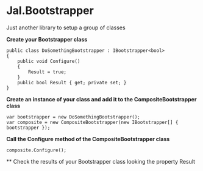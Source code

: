 # Jal.Bootstrapper
Just another library to setup a group of classes

**Create your Bootstrapper class**

    public class DoSomethingBootstrapper : IBootstrapper<bool>
    {
        public void Configure()
        {
            Result = true;
        }
        public bool Result { get; private set; }
    }
	
**Create an instance of your class and add it to the CompositeBootstrapper class**

	var bootstrapper = new DoSomethingBootstrapper();
	var composite = new CompositeBootstrapper(new IBootstrapper[] { bootstrapper });
	
**Call the Configure method of the CompositeBootstrapper class**

	composite.Configure();
	
** Check the results of your Bootstrapper class looking the property Result
